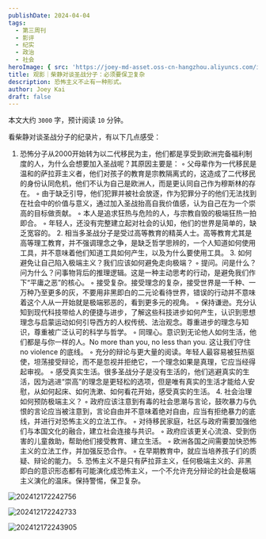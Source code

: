 ```yaml
---
publishDate: 2024-04-04
tags:
  - 第三周刊
  - 影评
  - 纪实
  - 政治
  - 社会
heroImage: { src: 'https://joey-md-asset.oss-cn-hangzhou.aliyuncs.com/img/202411202010647.png', inferSize: true}
title: 观影｜柴静对谈圣战分子：必须要保卫复杂
description: 恐怖主义不止有一种形式。
author: Joey Kai
draft: false
---
```


本文大约 `3000` 字，预计阅读 `10` 分钟。

看柴静对谈圣战分子的纪录片，有以下几点感受：
1.	恐怖分子从2000开始转为以二代移民为主，他们都是享受到欧洲完备福利制度的人，为什么会想要加入圣战呢？其原因主要是：
	◦	父母辈作为一代移民是温和的萨拉菲主义者，他们对孩子的教育是宗教隔离式的，这造成了二代移民的身份认同危机，他们不认为自己是欧洲人，而是更认同自己作为穆斯林的存在。
	◦	由于缺乏引导，他们犯罪并被社会放逐，作为犯罪分子的他们无法找到在社会中的价值与意义，通过加入圣战抬高自我价值感，认为自己在为一个崇高的目标做贡献。
	◦	本人是追求狂热与危险的人，与宗教自毁的极端狂热一拍即合。
	◦	年轻人，还没有完整建立起对社会的认知，他们的世界是简单的，缺乏宽容的。
	2.	相当多圣战分子是受过高等教育的精英人士。高等教育尤其是高等理工教育，并不强调理念之争，是缺乏哲学思辨的，一个人知道如何使用工具，并不意味着他们知道工具如何产生，以及为什么要使用工具。
	3.	如何避免让自己陷入极端主义？我们应该如何避免走向极端？
	◦	提问。问是什么？问为什么？问事物背后的推理逻辑。这是一种主动思考的行动，是避免我们作下“平庸之恶”的核心。
	◦	接受复杂。接受理念的复杂，接受世界是一千种、一万种乃至更多的灰，不要用非黑即白的二元论看待世界，错误的行动并不意味着这个人从一开始就是极端邪恶的，看到更多元的视角。
	◦	保持谦逊。充分认知到现代科技带给人的便捷与进步，了解这些科技进步如何产生，认识到思想理念与启蒙运动如何引导西方的人权传统、法治观念。尊重进步的理念与知识，尊重被广泛认可的科学与哲学。
	◦	同理心。意识到无论他人如何生活，他们都是与你一样的人。No more than you, no less than you. 这让我们守住 no violence 的底线。
	◦	充分的辩论与更大量的阅读。年轻人最容易被狂热驱使，坦荡接受辩论，而不是忽视并拒绝它，一个理念如果是真理，它应当经得起审视。
	◦	感受真实生活。很多圣战分子是没有生活的，他们逃避真实的生活，因为逃进“崇高”的理念是更轻松的选项，但是唯有真实的生活才能给人安慰，从如何起床、如何洗漱、如何看花开始，感受真实的生活。
	4.	社会治理如何预防极端主义？
	◦	政府应该注意到有毒的社会思潮与言论，鼓吹暴力与仇恨的言论应当被注意到，言论自由并不意味着绝对自由，应当有拒绝暴力的底线，并进行对恐怖主义的立法工作。
	◦	对待移民家庭，社区与政府需要加强他们与本国文化的融合，建立社会连接与共识。
	◦	政府应该更关心流浪、受到伤害的儿童救助，帮助他们接受教育、建立生活。
	◦	欧洲各国之间需要加快恐怖主义的立法工作，并加强反恐合作。
	◦	在早期教育中，就应当培养孩子们的质疑、辩论的能力。
	5.	恐怖主义不是只有萨拉菲主义，任何极端主义的、非黑即白的意识形态都有可能演化成恐怖主义，一个不允许充分辩论的社会是极端主义演化的温床。保持警惕，保卫复杂。

![202412172242756](../../assets/2024/202412172242756.png)

![202412172242733](../../assets/2024/202412172242733.png)

![202412172243905](../../assets/2024/202412172243905.png)

